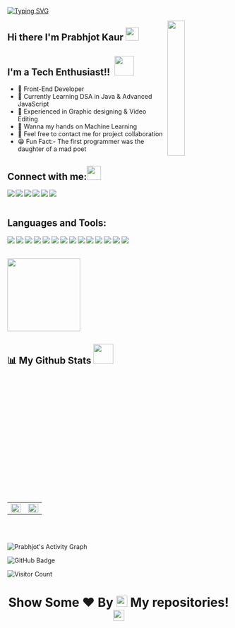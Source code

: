 



[![Typing SVG](https://readme-typing-svg.herokuapp.com?color=F77222&size=29&multiline=true&width=700&lines=Welcome+To+Prabhjot+Kaur's+GitHub+Profile)](https://git.io/typing-svg)


<a href="#"><img width="28%" height="auto" align="right" src="https://user-images.githubusercontent.com/57444962/148106767-20b69d7d-18d0-4631-a312-d7f3273a91ce.gif" /></a>
## Hi there I'm Prabhjot Kaur <img src="https://github.com/TheDudeThatCode/TheDudeThatCode/blob/master/Assets/Mario_Hello_Big.gif" width="30px">


## I'm a Tech Enthusiast!! </b>&nbsp;<img src="https://github.com/TheDudeThatCode/TheDudeThatCode/blob/master/Assets/Designer.gif" width="44px">

- 🌱 Front-End Developer
- 🌱 Currently Learning DSA in Java & Advanced JavaScript
- 🌱 Experienced in Graphic designing & Video Editing
- 🌱 Wanna my hands on Machine Learning
- 🌱 Feel free to contact me for project collaboration
- 😁 Fun Fact:- The first programmer was the daughter of a mad poet



## Connect with me:<img src="https://github.com/TheDudeThatCode/TheDudeThatCode/blob/master/Assets/Handshake.gif" height="32px">

<a href="https://www.linkedin.com/in/prabhkaur301/" target="blank" >
  <img align="left"  src="https://img.shields.io/badge/LinkedIn-0077B5?style=for-the-badge&logo=linkedin&logoColor=white" />
  </a>
<a href="https://twitter.com/prabhkaurtwt" target="blank" >
    <img align="left" src="https://img.shields.io/badge/Twitter-1DA1F2?style=for-the-badge&logo=twitter&logoColor=white"/>
  </a>
  <a href="https://hashnode.com/prabhkaur/" target="_blank">
    <img align="left"  src="https://img.shields.io/badge/Hashnode-2962FF?style=for-the-badge&logo=hashnode&logoColor=white" />
  </a>
  <a href="https://www.instagram.com/prabh_graphy/">
    <img align="left"  src="https://img.shields.io/badge/Instagram-E4405F?style=for-the-badge&logo=instagram&logoColor=white" />
  </a>
  <a href="mailto:pk746467@gmail.com">
    <img align="left"src="https://img.shields.io/badge/Gmail-D14836?style=for-the-badge&logo=gmail&logoColor=white" />
  </a>
  <a href="https://dev.to/prabhkaur301">
    <img align="left"src="https://img.shields.io/badge/dev.to-0A0A0A?style=for-the-badge&logo=devdotto&logoColor=white" />
  </a>

  <br>
  <br>
  


 ## Languages and Tools:

![](https://img.shields.io/badge/HTML5-E34F26?style=for-the-badge&logo=html5&logoColor=white)
![](https://img.shields.io/badge/JavaScript-F7DF1E?style=for-the-badge&logo=javascript&logoColor=black)
![](https://img.shields.io/badge/CSS3-1572B6?style=for-the-badge&logo=css3&logoColor=white)
![](https://img.shields.io/badge/Java-ED8B00?style=for-the-badge&logo=java&logoColor=white)
![](https://img.shields.io/badge/Markdown-000000?style=for-the-badge&logo=markdown&logoColor=white)
![](https://img.shields.io/badge/SASS-ff69b4?style=for-the-badge&logo=SASS&logoColor=white)
![](https://img.shields.io/badge/C-00599C?style=for-the-badge&logo=c&logoColor=white)
![](https://img.shields.io/badge/C%2B%2B-00599C?style=for-the-badge&logo=c%2B%2B&logoColor=white)
![](https://img.shields.io/badge/Python-FFFFFF?style=for-the-badge&logo=python&logoColor=darkgreen)
![](https://img.shields.io/badge/Flask-000000?style=for-the-badge&logo=flask&logoColor=white)
![](https://img.shields.io/badge/GitHub-100000?style=for-the-badge&logo=github&logoColor=white)
![](https://img.shields.io/badge/Git-F05032?style=for-the-badge&logo=git&logoColor=white)
![](https://img.shields.io/badge/Canva-%2320C4CB.svg?&style=for-the-badge&logo=Canva&logoColor=white)
![](https://img.shields.io/badge/Figma-%69ff69.svg?&style=for-the-badge&logo=Figma&logoColor=white)





<br>
 <a > <img src="https://github-readme-stats.vercel.app/api/top-langs/?username=prabhkaur301&layout=compact&show_icons=true&bg_color=45,fc00ff,00dbde&title_color=000&text_color=000"  align="center" height="165" /></a>

## 📊 My Github Stats <img src="https://user-images.githubusercontent.com/76244600/130684889-4425a8ef-53ba-48f3-9433-871976fba0e9.gif" width="45px">
  <br/>

<table><td valign="top" width="50%">

<img src="https://github-readme-stats.vercel.app/api?username=prabhkaur301&show_icons=true&bg_color=45,fc00ff,00dbde&title_color=fff&text_color=000" align="left" style="width: 100%" />

</td><td valign="top" width="50%">

<img src="https://github-readme-streak-stats.herokuapp.com/?user=prabhkaur301&theme=radical&hide_border=true&stroke=0000&background=060A0CD0" align="left" style="width: 100%" />

</td></table>  

<br/>  


<br>
<p>
<a><img alt="Prabhjot's Activity Graph" src="https://activity-graph.herokuapp.com/graph?username=prabhkaur301&bg_color=0D1117&color=D73A7B&line=A8FDF6&point=FFFFFF&hide_border=true" /></a>
</p>




<a><img src="https://img.shields.io/github/followers/prabhkaur301?label=Followers&style=social" alt="GitHub Badge"></a>

![Visitor Count](https://komarev.com/ghpvc/?username=prabhkaur301&color=orange&style=flat-square)

  ### <h1><p align ="center"> Show Some ❤️ By  <img src="https://media.giphy.com/media/ObNTw8Uzwy6KQ/giphy.gif" width="25px"> My repositories!<img src="https://user-images.githubusercontent.com/76244600/130682427-5b987fe2-9a2e-4e08-9e59-b951a8e58a84.gif" width="25px"></p> </h1>

 


